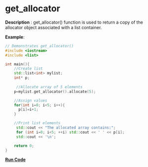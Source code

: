 # get_allocator

**Description** : get_allocator() function is used to return a copy of the allocator object associated with a list container.

**Example**:
```cpp
// Demonstrates get_allocator()
#include <iostream>
#include <list>

int main(){
    //Create list
    std::list<int> mylist;
    int* p;
    
     //Allocate array of 5 elements
    p=mylist.get_allocator().allocate(5);

    //Assign values
    for(int i=0; i<5; i++){
      p[i]=i+1;
    }

    //Print list elements
     std::cout << "The allocated array contains:";
     for (int i=0; i<5; ++i) std::cout << ' ' << p[i];
     std::cout << '\n';

    return 0;
}
```
**[Run Code](https://rextester.com/DUHEBO3230)**
